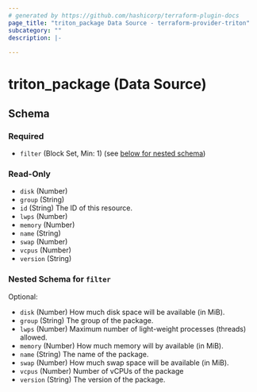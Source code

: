 ```yaml
---
# generated by https://github.com/hashicorp/terraform-plugin-docs
page_title: "triton_package Data Source - terraform-provider-triton"
subcategory: ""
description: |-
  
---
```


# triton_package (Data Source)





<!-- schema generated by tfplugindocs -->
## Schema

### Required

- `filter` (Block Set, Min: 1) (see [below for nested schema](#nestedblock--filter))

### Read-Only

- `disk` (Number)
- `group` (String)
- `id` (String) The ID of this resource.
- `lwps` (Number)
- `memory` (Number)
- `name` (String)
- `swap` (Number)
- `vcpus` (Number)
- `version` (String)

<a id="nestedblock--filter"></a>
### Nested Schema for `filter`

Optional:

- `disk` (Number) How much disk space will be available (in MiB).
- `group` (String) The group of the package.
- `lwps` (Number) Maximum number of light-weight processes (threads) allowed.
- `memory` (Number) How much memory will by available (in MiB).
- `name` (String) The name of the package.
- `swap` (Number) How much swap space will be available (in MiB).
- `vcpus` (Number) Number of vCPUs of the package
- `version` (String) The version of the package.
